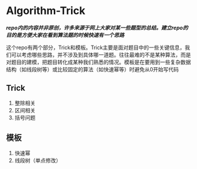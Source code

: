 # Algorithm-Trick
***repo内的内容并非原创，许多来源于网上大家对某一些题型的总结。建立repo的目的是方便大家在看到算法题的时候快速有一个思路***

这个repo有两个部分，Trick和模板。Trick主要是面对题目中的一些关键信息，我们可以考虑哪些思路，并不涉及到具体哪一道题。往往最难的不是某种算法，而是对题目的建模，把题目转化成某种我们熟悉的情况。模板是在要用到一些复杂数据结构（如线段树等）或比较固定的算法（如快速幂等）时避免从0开始写代码

## Trick
1. 整除相关
2. 区间相关
3. 括号问题

## 模板
1. 快速幂
2. 线段树（单点修改）
